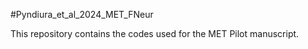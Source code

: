 #Pyndiura_et_al_2024_MET_FNeur

This repository contains the codes used for the MET Pilot manuscript.
